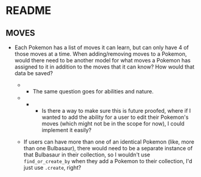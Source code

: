 # README

## MOVES 
- Each Pokemon has a list of moves it can learn, but can only have 4 of those moves at a time. When adding/removing moves to a Pokemon, would there need to be another model for what moves a Pokemon has assigned to it in addition to the moves that it can know? How would that data be saved? 

  -  - The same question goes for abilities and nature. 

  -  -  - Is there a way to make sure this is future proofed, where if I wanted to add the ability for a user to edit their Pokemon's moves (which might not be in the scope for now), I could implement it easily?

  - If users can have more than one of an identical Pokemon (like, more than one Bulbasaur), there would need to be a separate instance of that Bulbasaur in their collection, so I wouldn't use ```find_or_create_by``` when they add a Pokemon to their collection, I'd just use ```.create```, right? 
